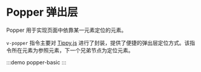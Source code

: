 # Popper 弹出层
Popper 用于实现页面中依靠某一元素定位的元素。 

`v-popper` 指令主要对 [Tippy.js](https://atomiks.github.io/tippyjs/) 进行了封装，提供了便捷的弹出层定位方式。该指令所在元素为参照元素，下一个兄弟节点为定位元素。

:::demo popper-basic
:::

<!-- :::demo popper-preset
::: -->